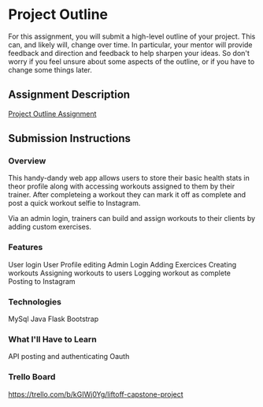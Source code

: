 # Project Outline
For this assignment, you will submit a high-level outline of your project. This can, and likely will, change over time. In particular, your mentor will provide feedback and direction and feedback to help sharpen your ideas. So don't worry if you feel unsure about some aspects of the outline, or if you have to change some things later.

## Assignment Description
[Project Outline Assignment](https://education.launchcode.org/liftoff/assignments/project-outline/)

## Submission Instructions

### Overview
This handy-dandy web app allows users to store their basic health stats in theor profile along with accessing workouts assigned to them by their trainer. After completeing a workout they can mark it off as complete and post a quick workout selfie to Instagram.

Via an admin login, trainers can build and assign workouts to their clients by adding custom exercises.

### Features
User login
User Profile editing
Admin Login
Adding Exercices
Creating workouts
Assigning workouts to users
Logging workout as complete
Posting to Instagram


### Technologies
MySql
Java
Flask
Bootstrap


### What I'll Have to Learn
API posting and authenticating Oauth

### Trello Board
https://trello.com/b/kGIWj0Yg/liftoff-capstone-project
